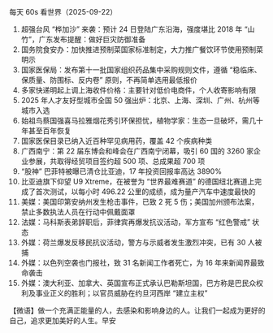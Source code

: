 每天 60s 看世界（2025-09-22）

1. 超强台风 “桦加沙” 来袭：预计 24 日登陆广东沿海，强度堪比 2018 年 “山竹”，广东发布提醒：做好巨灾防御准备
2. 国务院食安办：加快推进预制菜国家标准制定，大力推广餐饮环节使用预制菜明示
3. 国家医保局：发布第十一批国家组织药品集中采购规则文件，遵循 “稳临床、保质量、防围标、反内卷” 原则，不再简单选用最低报价
4. 多家快递明起上调上海收件价格：主要针对低价电商件，个人收寄影响有限
5. 2025 年人才友好型城市全国 50 强出炉：北京、上海、深圳、广州、杭州等城市入选
6. 始祖鸟蔡国强喜马拉雅烟花秀引环保担忧，植物学家：生态一旦破坏，需几十年甚至百年恢复
7. 国家医保目录已纳入近百种罕见病用药，覆盖 42 个疾病种类
8. 广西南宁：第 22 届东博会和峰会在广西南宁闭幕，吸引 60 国的 3260 家企业参展，共取得经贸项目签约超 500 项、总成果超 700 项
9. “股神” 巴菲特被曝已清仓比亚迪，17 年投资回报率高达 3890%
10. 比亚迪旗下仰望 U9 Xtreme，在被誉为 “世界最难赛道” 的德国纽北赛道上完成了首次测试，以每小时 496.22 公里的成绩，成为量产汽车中速度最快的
11. 美媒：美国印第安纳州发生枪击事件，已致 2 死 5 伤；美国加州颁布法案，禁止多数执法人员在行动中佩戴面罩
12. 法媒：马科斯表弟辞职后，菲律宾再爆发抗议活动，军方宣布 “红色警戒” 状态
13. 外媒：荷兰爆发反移民抗议活动，警方与示威者发生激烈冲突，已有 30 人被捕
14. 外媒：以色列空袭也门报社，致 31 名新闻工作者死亡，为 16 年来新闻界最致命袭击
15. 外媒：澳大利亚、加拿大、英国宣布正式承认巴勒斯坦国，巴方称是巴民众权利及事业正义的胜利；以官员威胁在约旦河西岸 “建立主权”

【微语】做一个充满正能量的人，去感染和影响身边的人。让我们一起成为更好的自己，追求更加美好的人生。早安
